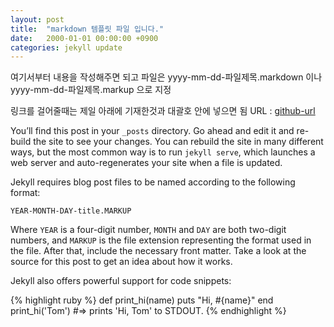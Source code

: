 ```yaml
---
layout: post
title:  "markdown 템플릿 파일 입니다."
date:   2000-01-01 00:00:00 +0900
categories: jekyll update
---
```


여기서부터 내용을 작성해주면 되고
파일은 yyyy-mm-dd-파일제목.markdown 이나 yyyy-mm-dd-파일제목.markup 으로 지정

링크를 걸어줄때는  제일 아래에 기재한것과 대괄호 안에 넣으면 됨
URL  : [github-url]


You’ll find this post in your `_posts` directory. Go ahead and edit it and re-build the site to see your changes. You can rebuild the site in many different ways, but the most common way is to run `jekyll serve`, which launches a web server and auto-regenerates your site when a file is updated.

Jekyll requires blog post files to be named according to the following format:

`YEAR-MONTH-DAY-title.MARKUP`

Where `YEAR` is a four-digit number, `MONTH` and `DAY` are both two-digit numbers, and `MARKUP` is the file extension representing the format used in the file. After that, include the necessary front matter. Take a look at the source for this post to get an idea about how it works.

Jekyll also offers powerful support for code snippets:

{% highlight ruby %}
def print_hi(name)
puts "Hi, #{name}"
end
print_hi('Tom')
#=> prints 'Hi, Tom' to STDOUT.
{% endhighlight %}



[github-url]: https://github.com/kkimsungchul
